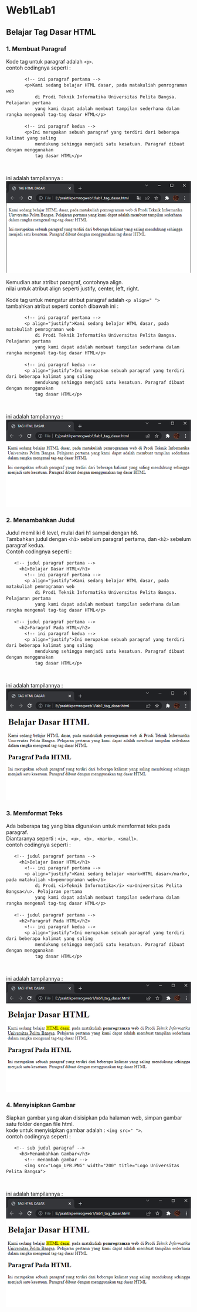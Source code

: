 # Web1Lab1

## Belajar Tag Dasar HTML

### 1. Membuat Paragraf
Kode tag untuk paragraf adalah `<p>`. <br>
contoh codingnya seperti :
 ```
        <!-- ini paragraf pertama -->
        <p>Kami sedang belajar HTML dasar, pada matakuliah pemrograman web
            di Prodi Teknik Informatika Universitas Pelita Bangsa. Pelajaran pertama
            yang kami dapat adalah membuat tampilan sederhana dalam rangka mengenal tag-tag dasar HTML</p>
  
        <!-- ini paragraf kedua -->
        <p>Ini merupakan sebuah paragraf yang terdiri dari beberapa kalimat yang saling
            mendukung sehingga menjadi satu kesatuan. Paragraf dibuat dengan menggunakan
            tag dasar HTML</p>
```
<br>

ini adalah tampilannya :
![Gambar 1.1](screenshot/latihan1.1.PNG) <br>
 
 Kemudian atur atribut paragraf, contohnya align. <br>
 nilai untuk atribut align seperti justify, center, left, right.

 Kode tag untuk mengatur atribut paragraf adalah `<p align=" ">` <br>
 tambahkan atribut seperti contoh dibawah ini :
 ```
        <!-- ini paragraf pertama -->
        <p align="justify">Kami sedang belajar HTML dasar, pada matakuliah pemrograman web
            di Prodi Teknik Informatika Universitas Pelita Bangsa. Pelajaran pertama
            yang kami dapat adalah membuat tampilan sederhana dalam rangka mengenal tag-tag dasar HTML</p>
  
        <!-- ini paragraf kedua -->
        <p align="justify">Ini merupakan sebuah paragraf yang terdiri dari beberapa kalimat yang saling
            mendukung sehingga menjadi satu kesatuan. Paragraf dibuat dengan menggunakan
            tag dasar HTML</p>
 ```
<br>

ini adalah tampilannya :
![Gambar 1.2](screenshot/latihan1.2.PNG) <br>

### 2. Menambahkan Judul
Judul memiliki 6 level, mulai dari h1 sampai dengan h6. <br>
Tambahkan judul dengan `<h1>` sebelum paragraf pertama, dan `<h2>` sebelum paragraf kedua. <br>
Contoh codingnya seperti :
 ```
    <!-- judul paragraf pertama -->
      <h1>Belajar Dasar HTML</h1>
        <!-- ini paragraf pertama -->
        <p align="justify">Kami sedang belajar HTML dasar, pada matakuliah pemrograman web
            di Prodi Teknik Informatika Universitas Pelita Bangsa. Pelajaran pertama
            yang kami dapat adalah membuat tampilan sederhana dalam rangka mengenal tag-tag dasar HTML</p>
  
    <!-- judul paragraf pertama -->
      <h2>Paragraf Pada HTML</h2>
        <!-- ini paragraf kedua -->
        <p align="justify">Ini merupakan sebuah paragraf yang terdiri dari beberapa kalimat yang saling
            mendukung sehingga menjadi satu kesatuan. Paragraf dibuat dengan menggunakan
            tag dasar HTML</p>
```
<br>

ini adalah tampilannya :
![Gambar 2](screenshot/latihan2.PNG) <br>

### 3. Memformat Teks
Ada beberapa tag yang bisa digunakan untuk memformat teks pada paragraf. <br>
Diantaranya seperti : `<i>, <u>, <b>, <mark>, <small>`. <br>
contoh codingnya seperti :
 ```
    <!-- judul paragraf pertama -->
      <h1>Belajar Dasar HTML</h1>
        <!-- ini paragraf pertama -->
        <p align="justify">Kami sedang belajar <mark>HTML dasar</mark>, pada matakuliah <b>pemrograman web</b>
            di Prodi <i>Teknik Informatika</i> <u>Universitas Pelita Bangsa</u>. Pelajaran pertama
            yang kami dapat adalah membuat tampilan sederhana dalam rangka mengenal tag-tag dasar HTML</p>
  
    <!-- judul paragraf pertama -->
      <h2>Paragraf Pada HTML</h2>
        <!-- ini paragraf kedua -->
        <p align="justify">Ini merupakan sebuah paragraf yang terdiri dari beberapa kalimat yang saling
            mendukung sehingga menjadi satu kesatuan. Paragraf dibuat dengan menggunakan
            tag dasar HTML</p>
```
<br>

ini adalah tampilannya :
![Gambar 3](screenshot/latihan3.PNG) <br>

### 4. Menyisipkan Gambar
Siapkan gambar yang akan disisipkan pda halaman web, simpan gambar satu folder dengan file html. <br>
kode untuk menyisipkan gambar adalah : `<img src=" ">`. <br>
contoh codingnya seperti :
 ```
    <!-- sub judul paragraf -->
      <h3>Menambahkan Gambar</h3>
        <!-- menambah gambar -->
        <img src="Logo_UPB.PNG" width="200" title="Logo Universitas Pelita Bangsa">
```
<br>

ini adalah tampilannya :
![Gambar 4](screenshot/latihan3.PNG) <br>



